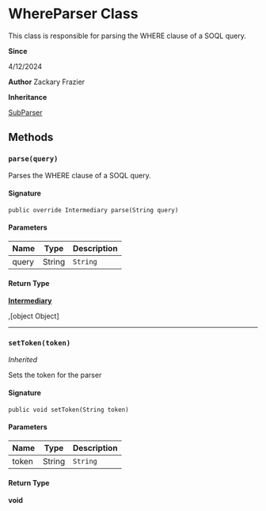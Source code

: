 # WhereParser Class

This class is responsible for parsing the WHERE clause of a SOQL query.

**Since** 

4/12/2024

**Author** Zackary Frazier

**Inheritance**

[SubParser](SubParser.md)

## Methods
### `parse(query)`

Parses the WHERE clause of a SOQL query.

#### Signature
```apex
public override Intermediary parse(String query)
```

#### Parameters
| Name | Type | Description |
|------|------|-------------|
| query | String | `String` |

#### Return Type
**[Intermediary](Intermediary.md)**

,[object Object]

---

### `setToken(token)`

*Inherited*

Sets the token for the parser

#### Signature
```apex
public void setToken(String token)
```

#### Parameters
| Name | Type | Description |
|------|------|-------------|
| token | String | `String` |

#### Return Type
**void**